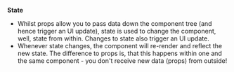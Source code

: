 **State**
- Whilst props allow you to pass data down the component tree (and hence trigger an UI update), state is used to change the component, well, state from within. Changes to state also trigger an UI update.
- Whenever state  changes, the component will re-render and reflect the new state. The difference to props is, that this happens within one and the same component - you don't receive new data (props) from outside!